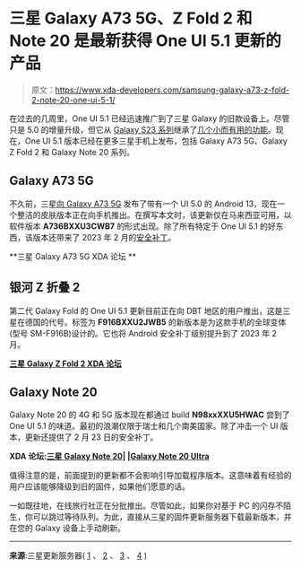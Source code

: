 # 三星 Galaxy A73 5G、Z Fold 2 和 Note 20 是最新获得 One UI 5.1 更新的产品

> 原文：<https://www.xda-developers.com/samsung-galaxy-a73-z-fold-2-note-20-one-ui-5-1/>

在过去的几周里，One UI 5.1 已经迅速推广到了三星 Galaxy 的旧款设备上。尽管只是 5.0 的增量升级，但它从 [Galaxy S23 系列](https://www.xda-developers.com/samsung-galaxy-s23/)继承了[几个小而有用的功能](https://www.xda-developers.com/samsung-galaxy-s22-s21-s20-z-fold-flip-4-3-one-ui-5-1/)。现在，One UI 5.1 版本已经在更多三星手机上发布，包括 Galaxy A73 5G、Galaxy Z Fold 2 和 Galaxy Note 20 系列。

## Galaxy A73 5G

不久前，三星[向 Galaxy A73 5G](https://www.xda-developers.com/samsung-galaxy-a73-5g-one-ui-5/) 发布了带有一个 UI 5.0 的 Android 13，现在一个整洁的皮肤版本正在向手机推出。在撰写本文时，该更新仅在马来西亚可用，以软件版本 **A736BXXU3CWB7** 的形式出现。除了所有特定于 One UI 5.1 的好东西，该版本还带来了 2023 年 2 月的[安全补丁](https://www.xda-developers.com/february-2023-android-security-update/)。

**三星 Galaxy A73 5G XDA 论坛 **

## 银河 Z 折叠 2

第二代 Galaxy Fold 的 One UI 5.1 更新目前正在向 DBT 地区的用户推出，这是三星在德国的代号。标签为 **F916BXXU2JWB5** 的新版本是为这款手机的全球变体(型号 SM-F916B)设计的。它也将 Android 安全补丁级别提升到了 2023 年 2 月。

**[三星 Galaxy Z Fold 2 XDA 论坛](https://forum.xda-developers.com/c/samsung-galaxy-z-fold-2.11261/)**

## Galaxy Note 20

Galaxy Note 20 的 4G 和 5G 版本现在都通过 build **N98xxXXU5HWAC** 尝到了 One UI 5.1 的味道。最初的浪潮仅限于瑞士和几个南美国家。除了冲击一个 UI 版本，更新还提供了 2 月 23 日的安全补丁。

**XDA 论坛:[三星 Galaxy Note 20](https://forum.xda-developers.com/c/samsung-galaxy-note-20.11095/)| |[Galaxy Note 20 Ultra](https://forum.xda-developers.com/c/samsung-galaxy-note-20-ultra.11203/)**

值得注意的是，前面提到的更新都不会影响引导加载程序版本。这意味着有经验的用户应该能够降级到旧的固件，如果他们愿意的话。

一如既往地，在线旅行社正在分批推出。尽管如此，如果你对基于 PC 的闪存不陌生，你可以跳过等待队列。为此，直接从三星的固件更新服务器下载最新版本，并在您的 Galaxy 设备上手动刷新。

* * *

**来源**:三星更新服务器( [1](https://doc.samsungmobile.com/SM-A736B/XME/doc.html) 、 [2](https://doc.samsungmobile.com/SM-F916B/DBT/doc.html) 、 [3](https://doc.samsungmobile.com/SM-N980F/AUT/doc.html) 、 [4](https://doc.samsungmobile.com/SM-N986B/AUT/doc.html) )